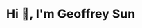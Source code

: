 <h1 align="center">Hi 👋, I'm Geoffrey Sun</h1>
<!--
**geoffsun2/geoffsun2** is a ✨ _special_ ✨ repository because its `README.md` (this file) appears on your GitHub profile.

Here are some ideas to get you started:

- 🎥 I’m currently building: **A Password Manager App**
- 🌱 I’m currently learning **Svelte/SvelteKit**
- 🤝 I’m looking for help with **Iterating on my open-source product [LogYard](https://github.com/oslabs-beta/LogYard)
- 💬 Ask me about **Logging, Bun, React, System Design, Node**
- 📫 How to reach me: **[LinkedIn](https://www.linkedin.com/in/geoffrey-sun/)
- ⚡ Other Interests: **Food enthusiast with an insatiable curiosity for culinary adventures, often inspiring exploration of new cities and cultures, and adrenaline seeker, especially in the form of board spots, whether on concrete, water, or snow**
-->
